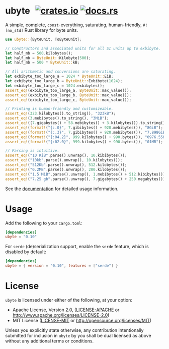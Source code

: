 # ubyte &thinsp; [![crates.io]][crate] [![docs.rs]][docs]

[crates.io]: https://img.shields.io/crates/v/ubyte.svg
[crate]: https://crates.io/crates/ubyte
[docs.rs]: https://docs.rs/ubyte/badge.svg
[docs]: https://docs.rs/ubyte

A simple, complete, `const`-everything, saturating, human-friendly, `#![no_std]`
Rust library for byte units.

```rust
use ubyte::{ByteUnit, ToByteUnit};

// Constructors and associated units for all SI units up to exbibyte.
let half_mb = 500.kilobytes();
let half_mb = ByteUnit::Kilobyte(500);
let half_mb = 500 * ByteUnit::kB;

// All arithmetic and conversions are saturating.
let exbibyte_too_large_a = 1024 * ByteUnit::EiB;
let exbibyte_too_large_b = ByteUnit::Exbibyte(1024);
let exbibyte_too_large_c = 1024.exbibytes();
assert_eq!(exbibyte_too_large_a, ByteUnit::max_value());
assert_eq!(exbibyte_too_large_b, ByteUnit::max_value());
assert_eq!(exbibyte_too_large_c, ByteUnit::max_value());

// Printing is human-friendly and customizeable.
assert_eq!(323.kilobytes().to_string(), "323kB");
assert_eq!(3.mebibytes().to_string(), "3MiB");
assert_eq!((7.gigabytes() + 58.mebibytes() + 3.kilobytes()).to_string(), "7.06GB");
assert_eq!(format!("{:.0}", 7.gibibytes() + 920.mebibytes()), "8GiB");
assert_eq!(format!("{:.3}", 7.gibibytes() + 920.mebibytes()), "7.898GiB");
assert_eq!(format!("{:04.2}", 999.kilobytes() + 990.bytes()), "0976.55KiB");
assert_eq!(format!("{:02.0}", 999.kilobytes() + 990.bytes()), "01MB");

// Parsing is intuitive.
assert_eq!("10 KiB".parse().unwrap(), 10.kibibytes());
assert_eq!("10kb".parse().unwrap(), 10.kilobytes());
assert_eq!("512Kb".parse().unwrap(), 512.kilobytes());
assert_eq!("0.2MB".parse().unwrap(), 200.kilobytes());
assert_eq!("1.5 MiB".parse().unwrap(), 1.mebibytes() + 512.kibibytes());
assert_eq!("7.25 gb".parse().unwrap(), 7.gigabytes() + 250.megabytes());
```

See the [documentation](http://docs.rs/ubyte) for detailed usage information.

# Usage

Add the following to your `Cargo.toml`:

```toml
[dependencies]
ubyte = "0.10"
```

For `serde` (de)serialization support, enable the `serde` feature, which is
disabled by default:

```toml
[dependencies]
ubyte = { version = "0.10", features = ["serde"] }
```

# License

`ubyte` is licensed under either of the following, at your option:

 * Apache License, Version 2.0, ([LICENSE-APACHE](LICENSE-APACHE) or http://www.apache.org/licenses/LICENSE-2.0)
 * MIT License ([LICENSE-MIT](LICENSE-MIT) or http://opensource.org/licenses/MIT)

Unless you explicitly state otherwise, any contribution intentionally submitted
for inclusion in `ubyte` by you shall be dual licensed as above without any
additional terms or conditions.
